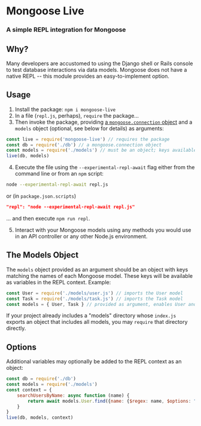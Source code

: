 # Mongoose Live

### A simple REPL integration for Mongoose

## Why?

Many developers are accustomed to using the Django shell or Rails console to test database interactions via data models. Mongoose does not have a native REPL -- this module provides an easy-to-implement option.

## Usage

1. Install the package: `npm i mongoose-live`
2. In a file (`repl.js`, perhaps), `require` the package... 
3. Then invoke the package, providing [a `mongoose.connection` object](https://mongoosejs.com/docs/api/mongoose.html#mongoose_Mongoose-connection) and a `models` object (optional, see below for details) as arguments:
```js
const live = require('mongoose-live') // requires the package
const db = require('./db') // a mongoose.connection object
const models = require('./models') // must be an object; keys available in REPL context
live(db, models)
```
4. Execute the file using the `--experimental-repl-await` flag either from the command line or from an `npm` script:
```bash
node --experimental-repl-await repl.js
```
or (in `package.json.scripts`)
```json
"repl": "node --experimental-repl-await repl.js"
```
... and then execute `npm run repl`.

5. Interact with your Mongoose models using any methods you would use in an API controller or any other Node.js environment.

## The Models Object

The `models` object provided as an argument should be an object with keys matching the names of each Mongoose model. These keys will be available as variables in the REPL context. Example:

```js
const User = require('./models/user.js') // imports the User model
const Task = require('./models/task.js') // imports the Task model
const models = { User, Task } // provided as argument, enables User and Task in REPL
```

If your project already includes a "models" directory whose `index.js` exports an object that includes all models, you may `require` that directory directly.

## Options

Additional variables may optionally be added to the REPL context as an object:

```js
const db = require('./db')
const models = require('./models')
const context = {
    searchUsersByName: async function (name) {
        return await models.User.find({name: {$regex: name, $options: "i"}})
    }
}
live(db, models, context)
```
